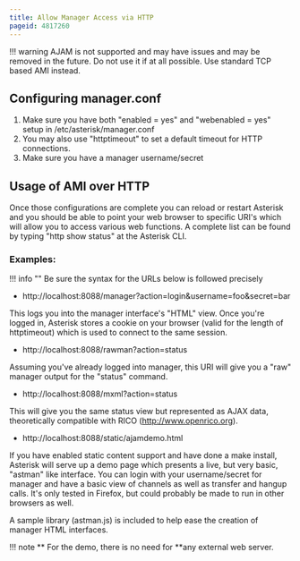 ```yaml
---
title: Allow Manager Access via HTTP
pageid: 4817260
---
```





!!! warning 
    AJAM is not supported and may have issues and may be removed in the future. Do not use it if at all possible. Use standard TCP based AMI instead.

      
[//]: # (end-warning)



Configuring manager.conf
------------------------

1. Make sure you have both "enabled = yes" and "webenabled = yes" setup in /etc/asterisk/manager.conf
2. You may also use "httptimeout" to set a default timeout for HTTP connections.
3. Make sure you have a manager username/secret

Usage of AMI over HTTP
----------------------

Once those configurations are complete you can reload or restart Asterisk and you should be able to point your web browser to specific URI's which will allow you to access various web functions. A complete list can be found by typing "http show status" at the Asterisk CLI.

### Examples:




!!! info ""
    Be sure the syntax for the URLs below is followed precisely

      
[//]: # (end-info)



* http://localhost:8088/manager?action=login&username=foo&secret=bar

This logs you into the manager interface's "HTML" view. Once you're logged in, Asterisk stores a cookie on your browser (valid for the length of httptimeout) which is used to connect to the same session.

* http://localhost:8088/rawman?action=status

Assuming you've already logged into manager, this URI will give you a "raw" manager output for the "status" command.

* http://localhost:8088/mxml?action=status

This will give you the same status view but represented as AJAX data, theoretically compatible with RICO (<http://www.openrico.org>).

* http://localhost:8088/static/ajamdemo.html

If you have enabled static content support and have done a make install, Asterisk will serve up a demo page which presents a live, but very basic, "astman" like interface. You can login with your username/secret for manager and have a basic view of channels as well as transfer and hangup calls. It's only tested in Firefox, but could probably be made to run in other browsers as well.

A sample library (astman.js) is included to help ease the creation of manager HTML interfaces.




!!! note **  For the demo, there is no need for **any external web server.

[//]: # (end-note)



